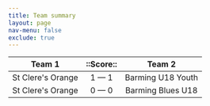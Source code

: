 ```yaml
---
title: Team summary
layout: page
nav-menu: false
exclude: true
---
```




|      Team 1       |  ::Score::  |      Team 2       |
|:-----------------:|:-----------:|:-----------------:|
| St Clere's Orange | 1 &mdash; 1 | Barming U18 Youth |
| St Clere's Orange | 0 &mdash; 0 | Barming Blues U18 |

 <br /><br /><br />